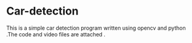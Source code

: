 # Car-detection
This is a simple car detection program written using opencv and python .The code and video files are attached .
